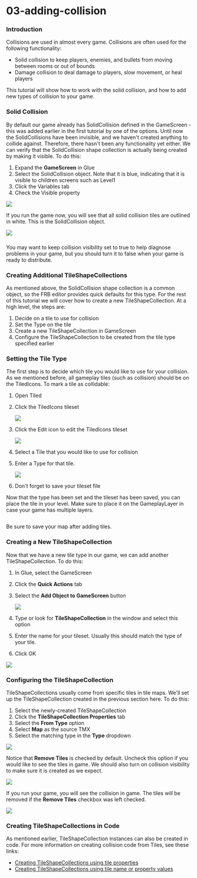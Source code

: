 # 03-adding-collision

### Introduction

Collisions are used in almost every game. Collisions are often used for the following functionality:

* Solid collision to keep players, enemies, and bullets from moving between rooms or out of bounds
* Damage collision to deal damage to players, slow movement, or heal players

This tutorial will show how to work with the solid collision, and how to add new types of collision to your game.

### Solid Collision

By default our game already has SolidCollision defined in the GameScreen - this was added earlier in the first tutorial by one of the options. Until now the SolidCollisions have been invisible, and we haven't created anything to collide against. Therefore, there hasn't been any functionality yet either. We can verify that the SolidCollision shape collection is actually being created by making it visible. To do this:

1. Expand the **GameScreen** in Glue
2. Select the SolidCollision object. Note that it is blue, indicating that it is visible to children screens such as Level1
3. Click the Variables tab
4. Check the Visible property

![](../../../../media/2021-02-img\_6031536268380.png)

If you run the game now, you will see that all solid collision tiles are outlined in white. This is the SolidCollision object.

![](../../../../media/2021-02-img\_60315396e0918.png)

&#x20;

###

You may want to keep collision visibility set to true to help diagnose problems in your game, but you should turn it to false when your game is ready to distribute.

####

### Creating Additional TileShapeCollections

As mentioned above, the SolidCollision shape collection is a common object, so the FRB editor provides quick defaults for this type. For the rest of this tutorial we will cover how to create a new TileShapeCollection. At a high level, the steps are:

1. Decide on a tile to use for collision
2. Set the Type on the tile
3. Create a new TileShapeCollection in GameScreen
4. Configure the TileShapeCollection to be created from the tile type specified earlier

### Setting the Tile Type

The first step is to decide which tile you would like to use for your collision. As we mentioned before, all gameplay tiles (such as collision) should be on the TiledIcons. To mark a tile as collidable:

1. Open Tiled
2.  Click the TiledIcons tileset

    ![](../../../../media/2021-02-img\_60315823db414.png)
3.  Click the Edit icon to edit the TiledIcons tileset

    ![](../../../../media/2021-02-img\_60315871cbd77.png)
4. Select a Tile that you would like to use for collision
5.  Enter a Type for that tile.

    ![](../../../../media/2021-02-img\_603159b33ab60.png)
6. Don't forget to save your tileset file

Now that the type has been set and the tileset has been saved, you can place the tile in your level. Make sure to place it on the GameplayLayer in case your game has multiple layers. 

<figure><img src="../../../../media/2016-08-2021\_February\_20\_112950.gif" alt=""><figcaption></figcaption></figure>

 Be sure to save your map after adding tiles.

### Creating a New TileShapeCollection

Now that we have a new tile type in our game, we can add another TileShapeCollection. To do this:

1. In Glue, select the GameScreen
2. Click the **Quick Actions** tab
3.  Select the **Add Object to GameScreen** button

    ![](../../../../media/2021-02-img\_60315b62ae54c.png)
4. Type or look for **TileShapeCollection** in the window and select this option
5. Enter the name for your tileset. Usually this should match the type of your tile.
6. Click OK

![](../../../../media/2021-02-img\_60315d0613576.png)

### Configuring the TileShapeCollection

TileShapeCollections usually come from specific tiles in tile maps. We'll set up the TileShapeCollection created in the previous section here. To do this:

1. Select the newly-created TileShapeCollection
2. Click the **TileShapeCollection Properties** tab
3. Select the **From Type** option
4. Select **Map** as the source TMX
5. Select the matching type in the **Type** dropdown

![](../../../../media/2021-02-img\_60315ebd96e51.png)

Notice that **Remove Tiles** is checked by default. Uncheck this option if you would like to see the tiles in game. We should also turn on collision visibility to make sure it is created as we expect.

![](../../../../media/2021-02-img\_60315de799ae0.png)

If you run your game, you will see the collision in game. The tiles will be removed if the **Remove Tiles** checkbox was left checked.

![](../../../../media/2021-02-img\_60315f7fc6166.png)

### Creating TileShapeCollections in Code

As mentioned earlier, TileShapeCollection instances can also be created in code. For more information on creating collision code from Tiles, see these links:

* [Creating TileShapeCollections using tile properties](../glue-gluevault-component-pages-tile-graphics-plugin-tileshapecollection/addcollisionfromtileswithproperty.md)
* [Creating TileShapeCollections using tile name or property values](../glue-gluevault-component-pages-tile-graphics-plugin-tileshapecollection/addcollisionfrom.md)
